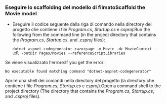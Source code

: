 <a name="scaffold"></a>
### <a name="scaffold-the-movie-model"></a><span data-ttu-id="0773a-101">Eseguire lo scaffolding del modello di filmato</span><span class="sxs-lookup"><span data-stu-id="0773a-101">Scaffold the Movie model</span></span>

* <span data-ttu-id="0773a-102">Eseguire il codice seguente dalla riga di comando nella directory del progetto che contiene i file *Program.cs*, *Startup.cs* e *csproj*:</span><span class="sxs-lookup"><span data-stu-id="0773a-102">Run the following from the command line (in the project directory that contains the *Program.cs*, *Startup.cs*, and *.csproj* files):</span></span>

  ```console
  dotnet aspnet-codegenerator razorpage -m Movie -dc MovieContext -udl -outDir Pages/Movies --referenceScriptLibraries
  ```

<span data-ttu-id="0773a-103">Se viene visualizzato l'errore:</span><span class="sxs-lookup"><span data-stu-id="0773a-103">If you get the error:</span></span>
  ```
No executable found matching command "dotnet-aspnet-codegenerator"
  ```

<span data-ttu-id="0773a-104">Aprire una shell dei comandi nella directory del progetto (la directory che contiene i file *Program.cs*, *Startup.cs* e *csproj*).</span><span class="sxs-lookup"><span data-stu-id="0773a-104">Open a command shell to the project directory (The directory that contains the *Program.cs*, *Startup.cs*, and *.csproj* files).</span></span>
